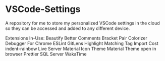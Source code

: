 # VSCode-Settings
A repository for me to store my personalized VSCode settings in the cloud so they can be accessed and added to any different device.

Extensions In-Use:
  Beautify
  Better Comments
  Bracket Pair Colorizer
  Debugger For Chrome
  ESLint
  GitLens
  Highlight Matching Tag
  Import Cost
  indent-rainbow
  Live Server
  Material Icon Theme
  Material Theme
  open in browser
  Prettier
  SQL Server
  WakaTime
